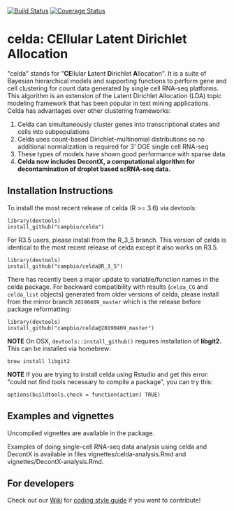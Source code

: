 [![Build Status](https://travis-ci.org/campbio/celda.svg?branch=master)](https://travis-ci.org/campbio/celda)
[![Coverage Status](https://coveralls.io/repos/github/campbio/celda/badge.svg?branch=master)](https://coveralls.io/github/campbio/celda?branch=master)

# celda: CEllular Latent Dirichlet Allocation

"celda" stands for "**CE**llular **L**atent **D**irichlet **A**llocation". It is a suite of Bayesian hierarchical models and supporting functions to perform gene and cell clustering for count data generated by single cell RNA-seq platforms. This algorithm is an extension of the Latent Dirichlet Allocation (LDA) topic modeling framework that has been popular in text mining applications. Celda has advantages over other clustering frameworks:

1. Celda can simultaneously cluster genes into transcriptional states and cells into subpopulations
2. Celda uses count-based Dirichlet-multinomial distributions so no additional normalization is required for 3' DGE single cell RNA-seq
3. These types of models have shown good performance with sparse data.
4. **Celda now includes DecontX, a computational algorithm for decontamination of droplet based scRNA-seq data.**


## Installation Instructions

To install the most recent release of celda (R >= 3.6) via devtools:
```
library(devtools)
install_github("campbio/celda")
```

For R3.5 users, please install from the R_3_5 branch. This version of celda is identical to the most recent release of celda except it also works on R3.5.
```
library(devtools)
install_github("campbio/celda@R_3_5")
```

There has recently been a major update to variable/function names in the celda package. For backward compatibility with results (`celda_CG` and `celda_list` objects) generated from older versions of celda, please install from the mirror branch `20190409_master` which is the release before package reformatting:
```
library(devtools)
install_github("campbio/celda@20190409_master")
```

**NOTE** On OSX, `devtools::install_github()` requires installation of **libgit2.** This can be installed via homebrew:
```
brew install libgit2
```
**NOTE** If you are trying to install celda using Rstudio and get this error: "could not find tools necessary to compile a package", you can try this:
```
options(buildtools.check = function(action) TRUE)
```

## Examples and vignettes

Uncompiled vignettes are available in the package. 

Examples of doing single-cell RNA-seq data analysis using celda and DecontX is available in files vignettes/celda-analysis.Rmd and vignettes/DecontX-analysis.Rmd.

## For developers
Check out our [Wiki](https://github.com/campbio/celda/wiki) for [coding style guide](https://github.com/campbio/celda/wiki/Celda-Development-Coding-Style-Guide) if you want to contribute!
